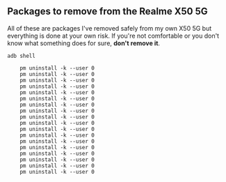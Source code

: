 ## Packages to remove from the Realme X50 5G

All of these are packages I've removed safely from my own X50 5G but everything is done at your own risk. If you're not comfortable or you don't know what something does for sure, **don't remove it**.

```adb shell```

```
    pm uninstall -k --user 0
    pm uninstall -k --user 0
    pm uninstall -k --user 0
    pm uninstall -k --user 0
    pm uninstall -k --user 0
    pm uninstall -k --user 0
    pm uninstall -k --user 0
    pm uninstall -k --user 0
    pm uninstall -k --user 0
    pm uninstall -k --user 0
    pm uninstall -k --user 0
    pm uninstall -k --user 0
    pm uninstall -k --user 0
    pm uninstall -k --user 0
    pm uninstall -k --user 0
    pm uninstall -k --user 0
    pm uninstall -k --user 0
    pm uninstall -k --user 0 
```    

